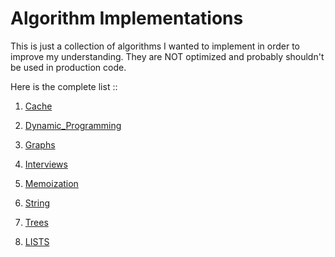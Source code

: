 # Algorithm Implementations

This is just a collection of algorithms I wanted to implement in order to improve my understanding. They are NOT optimized and probably shouldn't be used in production code.

Here is the complete list ::


1. [Cache](https://github.com/shwetgarg/algorithms/tree/master/Cache)

2. [Dynamic_Programming](https://github.com/shwetgarg/algorithms/tree/master/Dynamic_Programming)

3. [Graphs](https://github.com/shwetgarg/algorithms/tree/master/Graphs)

4. [Interviews](https://github.com/shwetgarg/algorithms/tree/master/Interviews)

5. [Memoization](https://github.com/shwetgarg/algorithms/tree/master/Memoization)

6. [String](https://github.com/shwetgarg/algorithms/tree/master/String)

7. [Trees](https://github.com/shwetgarg/algorithms/tree/master/Trees)

8. [LISTS](https://github.com/shwetgarg/algorithms/tree/master/Lists)
